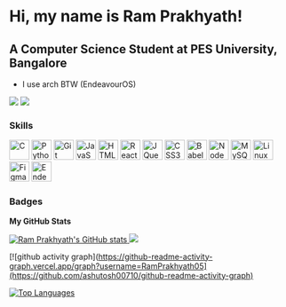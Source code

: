 Hi, my name is Ram Prakhyath!
======================================================================================================================================
A Computer Science Student at PES University, Bangalore
------------------------------------
* I use arch BTW (EndeavourOS)

<a href="https://www.github.com/littleblack111" target="_blank" rel="noreferrer"><img src="https://img.shields.io/github/followers/littleblack111?logo=github&style=for-the-badge&color=0891b2&labelColor=1c1917" /></a>
<a href="https://www.x.com/littleblac59922" target="_blank" rel="noreferrer"><img src="https://img.shields.io/twitter/follow/littleblac59922?logo=twitter&style=for-the-badge&color=0891b2&labelColor=1c1917" /></a>

### Skills

<p align="left">
    <a href="https://docs.microsoft.com/en-us/cpp/?view=msvc-170" target="_blank" rel="noreferrer"><img src="./icons/skills/c-colored.svg" width="36" height="36" alt="C" /></a>
    <a href="https://www.python.org/" target="_blank" rel="noreferrer"><img src="./icons/skills/python-colored.svg" width="36" height="36" alt="Python" /></a>
    <a href="https://git-scm.com/" target="_blank" rel="noreferrer"><img src="./icons/skills/git-colored.svg" width="36" height="36" alt="Git" /></a>
    <a href="https://developer.mozilla.org/en-US/docs/Web/JavaScript" target="_blank" rel="noreferrer"><img src="./icons/skills/javascript-colored.svg" width="36" height="36" alt="JavaScript" /></a>
    <a href="https://developer.mozilla.org/en-US/docs/Glossary/HTML5" target="_blank" rel="noreferrer"><img src="./icons/skills/html5-colored.svg" width="36" height="36" alt="HTML5" /></a>
    <a href="https://reactjs.org/" target="_blank" rel="noreferrer"><img src="./icons/skills/react-colored.svg" width="36" height="36" alt="React" /></a>
    <a href="https://jquery.com/" target="_blank" rel="noreferrer"><img src="./icons/skills/jquery-colored.svg" width="36" height="36" alt="JQuery" /></a>
    <a href="https://www.w3.org/TR/CSS/#css" target="_blank" rel="noreferrer"><img src="./icons/skills/css3-colored.svg" width="36" height="36" alt="CSS3" /></a>
    <a href="https://babeljs.io/" target="_blank" rel="noreferrer"><img src="./icons/skills/babel-colored.svg" width="36" height="36" alt="Babel" /></a>
    <a href="https://nodejs.org/en/" target="_blank" rel="noreferrer"><img src="./icons/skills/nodejs-colored.svg" width="36" height="36" alt="NodeJS" /></a>
    <a href="https://www.mysql.com/" target="_blank" rel="noreferrer"><img src="./icons/skills/mysql-colored.svg" width="36" height="36" alt="MySQL" /></a>
    <a href="https://www.linux.org" target="_blank" rel="noreferrer"><img src="./icons/skills/linux-colored.svg" width="36" height="36" alt="Linux" /></a>
    <a href="https://www.figma.com/" target="_blank" rel="noreferrer"><img src="./icons/skills/figma-colored.svg" width="36" height="36" alt="Figma" /></a>
    <a href="https://www.endeavouros.com" target="_blank" rel="noreferrer"><img src="https://upload.wikimedia.org/wikipedia/commons/4/43/EndeavourOS_logo.svg" width="36" height="36" alt="EndeavourOS" /></a>
</p>

### Badges

<b>My GitHub Stats</b>

<a href="http://www.github.com/littleblack111">
    <img src="https://github-readme-stats.vercel.app/api?username=RamPrakhyath05&show_icons=true&hide=&count_private=true&title_color=0891b2&text_color=ffffff&icon_color=0891b2&bg_color=1c1917&hide_border=true&show_icons=true" alt="Ram Prakhyath's GitHub stats" />
</a>

<a href="http://www.github.com/littleblack111">
    <img src="https://github-readme-streak-stats.herokuapp.com/?user=RamPrakhyath05&stroke=ffffff&background=1c1917&ring=0891b2&fire=0891b2&currStreakNum=ffffff&currStreakLabel=0891b2&sideNums=ffffff&sideLabels=ffffff&dates=ffffff&hide_border=true" />
</a>

[![github activity graph](https://github-readme-activity-graph.vercel.app/graph?username=RamPrakhyath05](https://github.com/ashutosh00710/github-readme-activity-graph)

<a href="https://github.com/RamPrakhyath05" align="left">
    <img src="https://github-readme-stats.vercel.app/api/top-langs/?username=littleblack111&langs_count=10&title_color=0891b2&text_color=ffffff&icon_color=0891b2&bg_color=1c1917&hide_border=true&locale=en&custom_title=Top%20%Languages" alt="Top Languages" />
</a>
